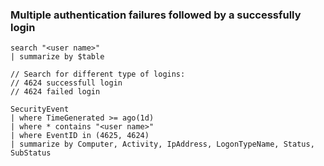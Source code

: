 ### Multiple authentication failures followed by a successfully login

```kql
search "<user name>"
| summarize by $table

// Search for different type of logins:
// 4624 successfull login
// 4624 failed login

SecurityEvent
| where TimeGenerated >= ago(1d)
| where * contains "<user name>"
| where EventID in (4625, 4624)
| summarize by Computer, Activity, IpAddress, LogonTypeName, Status, SubStatus
```

